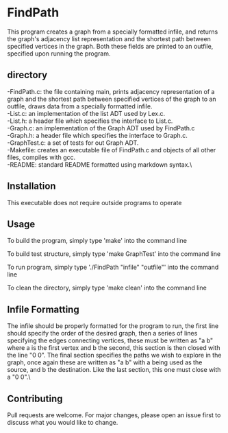 # FindPath

This program creates a graph from a specially formatted infile, and returns the graph's adjacency list representation and the shortest path between specified vertices in the graph. Both these fields are printed to an outfile, specified upon running the program.

## directory

-FindPath.c: the file containing main, prints adjacency representation of a graph and the shortest path between specified vertices of the graph to an outfile, draws data from a specially formatted infile.\
-List.c: an implementation of the list ADT used by Lex.c.\
-List.h: a header file which specifies the interface to List.c.\
-Graph.c: an implementation of the Graph ADT used by FindPath.c\
-Graph.h: a header file which specifies the interface to Graph.c.\
-GraphTest.c: a set of tests for out Graph ADT.\
-Makefile: creates an executable file of FindPath.c and objects of all other files, compiles with gcc.\
-README: standard README formatted using markdown syntax.\

## Installation

This executable does not require outside programs to operate

## Usage

To build the program, simply type 'make' into the command line

To build test structure, simply type 'make GraphTest' into the command line

To run program, simply type './FindPath "infile" "outfile"' into the command line

To clean the directory, simply type 'make clean' into the command line

## Infile Formatting 

The infile should be properly formatted for the program to run, the first line should specify the order of the desired graph, then a series of lines specifying the edges connecting vertices, these must be written as "a b" where a is the first vertex and b the second, this section is then closed with the line "0 0". The final section specifies the paths we wish to explore in the graph, once again these are written as "a b" with a being used as the source, and b the destination. Like the last section, this one must close with a "0 0".\

## Contributing

Pull requests are welcome. For major changes, please open an issue first
to discuss what you would like to change.

